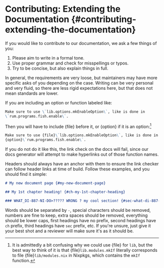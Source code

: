 # Contributing: Extending the Documentation {#contributing-extending-the-documentation}

If you would like to contribute to our documentation, we ask a few things of
you:

1. Please aim to write in a formal tone.
2. Use proper grammar and check for misspellings or typos.
3. Try to be concise, but also explain things in full.

In general, the requirements are very loose, but maintainers may have more
specific asks of you depending on the case. Writing can be very personal and
very fluid, so there are less rigid expectations here, but that does not mean
standards are lower.

If you are including an option or function labeled like:

```md
Make sure to use \`lib.options.mkEnableOption\`, like is done in
\`rum.programs.fish.enable\`.
```

Then you will have to include {file} before it, or {option} if it is an option:[^1]

```md
Make sure to use {file}\`lib.options.mkEnableOption\`, like is done in
{option}\`rum.programs.fish.enable\`.
```

[^1]: It is admittedly a bit confusing why we could use {file} for `lib`, but
    the best way to think of it is that {file}`lib.modules.mkIf` literally
    corresponds to file {file}`lib/modules.nix` in Nixpkgs, which contains the
    `mkIf` function.

If you do not do it like this, the link check on the docs will fail, since our
docs generator will attempt to make hyperlinks out of those function names.

Headers should always have an anchor with them to ensure the link checker can
follow header links at time of build. Follow these examples, and you should find
it simple:

```md
# My new document page {#my-new-document-page}

## My 1st chapter heading! {#ch-my-1st-chapter-heading}

### WHAT_DI-887-NI-DO>????? WRONG ? my cool section! {#sec-what-di-887-ni-do-wrong-my-cool-section}
```

Words should be separated by `-`, special characters should be removed, numbers
are fine to keep, extra spaces should be removed, everything should be lower
caps, first headings have no prefix, second headings have `ch` prefix, third
headings have `sec` prefix, etc. If you're unsure, just give it your best shot
and a reviewer will make sure it's as it should be.
